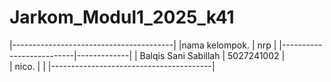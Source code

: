 # Jarkom_Modul1_2025_k41

|----------------------------------------|
|nama kelompok.            | nrp         |
|--------------------------|-------------|
| Balqis Sani Sabillah     |  5027241002 |   
| nico.                    |             |
|----------------------------------------|
